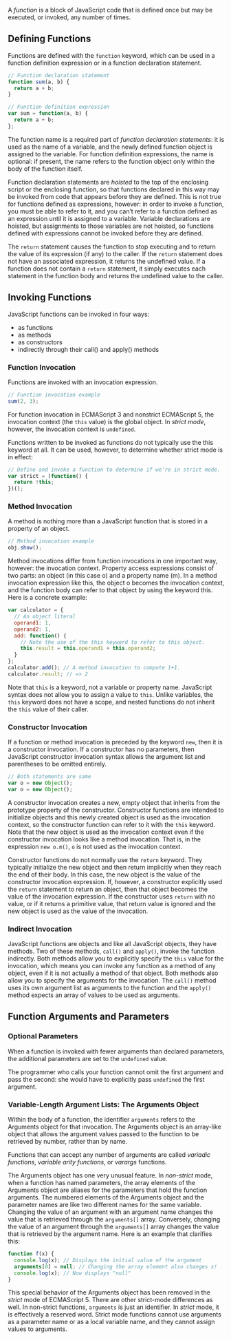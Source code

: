 A _function_ is a block of JavaScript code that is defined once but may be executed, or invoked, any number of times.

## Defining Functions

Functions are defined with the `function` keyword, which can be used in a function definition expression or in a function declaration statement.

```javascript
// Function declaration statement
function sum(a, b) {
  return a + b;
}

// Function definition expression
var sum = function(a, b) {
  return a + b;
};
```

The function name is a required part of _function declaration statements_: it is used as the name of a variable, and the newly defined function object is assigned to the variable. For function definition expressions, the name is optional: if present, the name refers to the function object only within the body of the function itself.

Function declaration statements are _hoisted_ to the top of the enclosing script or the enclosing function, so that functions declared in this way may be invoked from code that appears before they are defined. This is not true for functions defined as expressions, however: in order to invoke a function, you must be able to refer to it, and you can’t refer to a function defined as an expression until it is assigned to a variable. Variable declarations are hoisted, but assignments to those variables are not hoisted, so functions defined with expressions cannot be invoked before they are defined.

The `return` statement causes the function to stop executing and to return the value of its expression (if any) to the caller. If the `return` statement does not have an associated expression, it returns the undefined value. If a function does not contain a `return` statement, it simply executes each statement in the function body and returns the undefined value to the caller.

## Invoking Functions

JavaScript functions can be invoked in four ways:

- as functions
- as methods
- as constructors
- indirectly through their call() and apply() methods

### Function Invocation

Functions are invoked with an invocation expression.

```javascript
// Function invocation example
sum(2, 3);
```

For function invocation in ECMAScript 3 and nonstrict ECMAScript 5, the invocation context (the `this` value) is the global object. In _strict mode_, however, the invocation context is `undefined`.

Functions written to be invoked as functions do not typically use the this keyword at all. It can be used, however, to determine whether strict mode is in effect:

```javascript
// Define and invoke a function to determine if we're in strict mode.
var strict = (function() {
  return !this;
})();
```

### Method Invocation

A method is nothing more than a JavaScript function that is stored in a property of an object.

```javascript
// Method invocation example
obj.show();
```

Method invocations differ from function invocations in one important way, however: the invocation context. Property access expressions consist of two parts: an object (in this case o) and a property name (m). In a method invocation expression like this, the object o becomes the invocation context, and the function body can refer to that object by using the keyword this. Here is a concrete example:

```javascript
var calculator = {
  // An object literal
  operand1: 1,
  operand2: 1,
  add: function() {
    // Note the use of the this keyword to refer to this object.
    this.result = this.operand1 + this.operand2;
  }
};
calculator.add(); // A method invocation to compute 1+1.
calculator.result; // => 2
```

Note that `this` is a keyword, not a variable or property name. JavaScript syntax does not allow you to assign a value to `this`. Unlike variables, the `this` keyword does not have a scope, and nested functions do not inherit the `this` value of their caller.

### Constructor Invocation

If a function or method invocation is preceded by the keyword `new`, then it is a constructor invocation. If a constructor has no parameters, then JavaScript constructor invocation syntax allows the argument list and parentheses to be omitted entirely.

```javascript
// Both statements are same
var o = new Object();
var o = new Object();
```

A constructor invocation creates a new, empty object that inherits from the prototype property of the constructor. Constructor functions are intended to initialize objects and this newly created object is used as the invocation context, so the constructor function can refer to it with the `this` keyword. Note that the new object is used as the invocation context even if the constructor invocation looks like a method invocation. That is, in the expression `new o.m()`, `o` is not used as the invocation context.

Constructor functions do not normally use the `return` keyword. They typically initialize the new object and then return implicitly when they reach the end of their body. In this case, the new object is the value of the constructor invocation expression. If, however, a constructor explicitly used the `return` statement to return an object, then that object becomes the value of the invocation expression. If the constructor uses `return` with no value, or if it returns a primitive value, that return value is ignored and the new object is used as the value of the invocation.

### Indirect Invocation

JavaScript functions are objects and like all JavaScript objects, they have methods. Two of these methods, `call()` and `apply()`, invoke the function indirectly. Both methods allow you to explicitly specify the `this` value for the invocation, which means you can invoke any function as a method of any object, even if it is not actually a method of that object. Both methods also allow you to specify the arguments for the invocation. The `call()` method uses its own argument list as arguments to the function and the `apply()` method expects an array of values to be used as arguments.

## Function Arguments and Parameters

### Optional Parameters

When a function is invoked with fewer arguments than declared parameters, the additional parameters are set to the `undefined` value.

The programmer who calls your function cannot omit the first argument and pass the second: she would have to explicitly pass `undefined` the first argument.

### Variable-Length Argument Lists: The Arguments Object

Within the body of a function, the identifier `arguments` refers to the Arguments object for that invocation. The Arguments object is an array-like object that allows the argument values passed to the function to be retrieved by number, rather than by name.

Functions that can accept any number of arguments are called _variadic functions_, _variable arity functions_, or _varargs_ functions.

The Arguments object has one very unusual feature. In _non-strict_ mode, when a function has named parameters, the array elements of the Arguments object are aliases for the parameters that hold the function arguments. The numbered elements of the Arguments object and the parameter names are like two different names for the same variable. Changing the value of an argument with an argument name changes the value that is retrieved through the `arguments[]` array. Conversely, changing the value of an argument through the `arguments[]` array changes the value that is retrieved by the argument name. Here is an example that clarifies this:

```javascript
function f(x) {
  console.log(x); // Displays the initial value of the argument
  arguments[0] = null; // Changing the array element also changes x!
  console.log(x); // Now displays "null"
}
```

This special behavior of the Arguments object has been removed in the _strict_ mode of ECMAScript 5. There are other strict-mode differences as well. In non-strict functions, `arguments` is just an identifier. In _strict_ mode, it is effectively a reserved word. Strict mode functions cannot use arguments as a parameter name or as a local variable name, and they cannot assign values to arguments.
